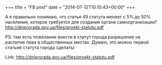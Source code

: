 +++
title = "FB post"
date = "2014-07-12T10:10:43+00:00"
+++

А я правильно понимаю, что статья 49 статута меняет с 5% до 50% населения, которое требуется для создания органа самоорганизации? http://dniprorada.gov.ua/files/proekt-statutu.pdf

PS: там есть пожелание внести в статут города разрешение на распитие пива в общественных местах. Думаю, это можно первой статьей статута города сделать)


Link: http://dniprorada.gov.ua/files/proekt-statutu.pdf

